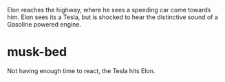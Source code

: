 Elon reaches the highway, where he sees a speeding car come towards him. Elon sees its a Tesla, but is shocked to hear the distinctive sound of a Gasoline powered engine.

# musk-bed
Not having enough time to react, the Tesla hits Elon.
